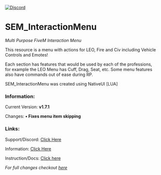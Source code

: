[![Discord](https://semdevelopment.com/img/discord.png)](https://semdevelopment.com/discord)

# SEM_InteractionMenu
*Multi Purpose FiveM Interaction Menu*

This resource is a menu with actions for LEO, Fire and Civ including Vehicle Controls and Emotes!

Each section has features that would be used by each of the professions, for example the LEO Menu has Cuff, Drag, Seat, etc.
Some menu features also have commands out of ease during RP.

SEM_InteractionMenu was created using NativeUI [LUA]


### Information:
Current Version: **v1.7.1**

Changes: **• Fixes menu item skipping**


### Links:

Support/Discord: [Click Here](https://semdevelopment.com/discord)

Information: [Click Here](https://semdevelopment.com/releases/interactionmenu)

Instruction/Docs: [Click here](https://semdevelopment.com/releases/interactionmenu/docs)

*For full changes checkout [here](https://semdevelopment.com/releases/interactionmenu/docs/changelog)*
